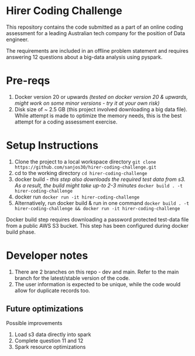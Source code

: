 # Hirer Coding Challenge

This repository contains the code submitted as a part of an online coding assessment for a leading Australian tech company for the position of Data engineer.

The requirements are included in an offline problem statement and requires answering 12 questions about a big-data analysis using pyspark.

# Pre-reqs

 1. Docker version 20 or upwards *(tested on docker version 20 & upwards, might work on some minor versions - try it at your own risk)*
 2. Disk size of ~ 2.5 GB (this project involved downloading a big data file). While attempt is made to optimize the memory needs, this is the best attempt for a coding assessment exercise.

# Setup Instructions

 1.  Clone the project to a local workspace directory
	  `git clone https://github.com/sanjos30/hirer-coding-challenge.git`
 2.  cd to the working directory
	  `cd hirer-coding-challenge`
 3.  docker build - *this step also downloads the required test data from s3.  As a result, the build might take up-to 2-3 minutes*
	  `docker build . -t hirer-coding-challenge`
 4. docker run
	  `docker run -it hirer-coding-challenge`
 5. Alternatively, run docker build & run in one command
	 `docker build . -t hirer-coding-challenge && docker run -it hirer-coding-challenge`

Docker build step requires downloading a password protected test-data file from a public AWS S3 bucket. This step has been configured during docker build phase. 

# Developer notes

 1. There are 2 branches on this repo - dev and main. Refer to the main branch for the latest/stable version of the code.
 2. The user information is expected to be unique, while the code would allow for duplicate records too. 


##  Future optimizations

Possible improvements

 1. Load s3 data directly into spark
 2. Complete question 11 and 12
 3. Spark resource optimizations
